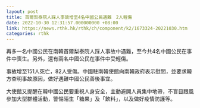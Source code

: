 ```yaml
---
layout: post
title: 首爾梨泰院人踩人事故增至4名中國公民遇難　2人輕傷
date: 2022-10-30 12:31:57.000000000 +08:00
link: https://news.rthk.hk/rthk/ch/component/k2/1673324-20221030.htm
categories: rthk
---
```


再多一名中國公民在南韓首爾梨泰院人踩人事故中遇難，至今共4名中國公民在事件中喪生。另外，還有兩名中國公民在事件中受輕傷。

事故增至151人死亡，82人受傷。中國駐南韓使館向南韓政府表示慰問，並要求韓方查明事故原因，做好遇難中國公民善後事宜。

大使館又提醒在韓中國公民要重視人身安全，主動避開人員集中地帶，不盲目跟風參加大型群體活動，警惕陌生「糖果」及「飲料」，以及做好疫情防護等。
